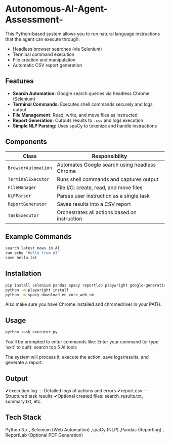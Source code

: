 # Autonomous-AI-Agent-Assessment-
This Python-based system allows you to run natural language instructions that the agent can execute through:
- Headless browser searches (via Selenium)
- Terminal command execution
- File creation and manipulation
- Automatic CSV report generation

## Features

- **Search Automation:** Google search queries via headless Chrome (Selenium)
- **Terminal Commands:** Executes shell commands securely and logs output
- **File Management:** Read, write, and move files as instructed
- **Report Generation:** Outputs results to `.csv` and logs execution
- **Simple NLP Parsing:** Uses spaCy to tokenize and handle instructions

## Components

| Class             | Responsibility                                  |
|------------------|--------------------------------------------------|
| `BrowserAutomation` | Automates Google search using headless Chrome |
| `TerminalExecutor` | Runs shell commands and captures output        |
| `FileManager`       | File I/O: create, read, and move files        |
| `NLPParser`         | Parses user instruction as a single task      |
| `ReportGenerator`   | Saves results into a CSV report               |
| `TaskExecutor`      | Orchestrates all actions based on instruction |


## Example Commands

```bash
search latest news in AI
run echo "Hello from AI"
save hello.txt
```


## Installation

```bash
pip install selenium pandas spacy reportlab playwright google-generativeai
python -m playwright install
python -m spacy download en_core_web_sm
```
 Also make sure you have Chrome installed and chromedriver in your PATH.



## Usage

```bash
python task_executor.py
```
You'll be prompted to enter commands like:
Enter your command (or type 'exit' to quit): search top 5 AI tools

The system will process it, execute the action, save logs/results, and generate a report.



 ## Output
✔execution.log — Detailed logs of actions and errors
✔report.csv — Structured task results
✔Optional created files: search_results.txt, summary.txt, etc.




 ## Tech Stack
Python 3.x , Selenium (Web Automation) ,spaCy (NLP) ,Pandas (Reporting) , ReportLab (Optional PDF Generation)



